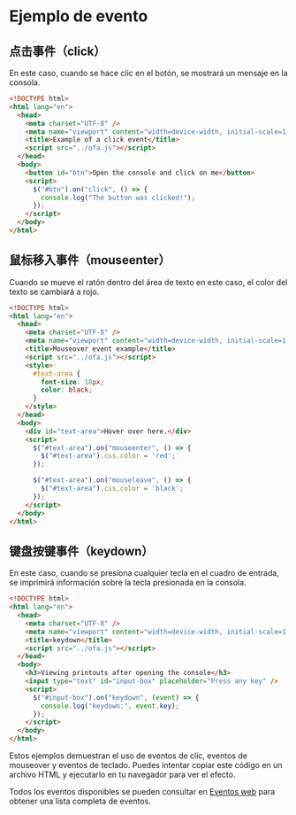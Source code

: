 # Ejemplo de evento

## 点击事件（click）

En este caso, cuando se hace clic en el botón, se mostrará un mensaje en la consola.

```html
<!DOCTYPE html>
<html lang="en">
  <head>
    <meta charset="UTF-8" />
    <meta name="viewport" content="width=device-width, initial-scale=1.0" />
    <title>Example of a click event</title>
    <script src="../ofa.js"></script>
  </head>
  <body>
    <button id="btn">Open the console and click on me</button>
    <script>
      $("#btn").on("click", () => {
        console.log("The button was clicked!");
      });
    </script>
  </body>
</html>
```


## 鼠标移入事件（mouseenter）

Cuando se mueve el ratón dentro del área de texto en este caso, el color del texto se cambiará a rojo.

```html
<!DOCTYPE html>
<html lang="en">
  <head>
    <meta charset="UTF-8" />
    <meta name="viewport" content="width=device-width, initial-scale=1.0" />
    <title>Mouseover event example</title>
    <script src="../ofa.js"></script>
    <style>
      #text-area {
        font-size: 18px;
        color: black;
      }
    </style>
  </head>
  <body>
    <div id="text-area">Hover over here.</div>
    <script>
      $("#text-area").on("mouseenter", () => {
        $("#text-area").css.color = 'red';
      });

      $("#text-area").on("mouseleave", () => {
        $("#text-area").css.color = 'black';
      });
    </script>
  </body>
</html>
```


## 键盘按键事件（keydown）

En este caso, cuando se presiona cualquier tecla en el cuadro de entrada, se imprimirá información sobre la tecla presionada en la consola.

```html
<!DOCTYPE html>
<html lang="en">
  <head>
    <meta charset="UTF-8" />
    <meta name="viewport" content="width=device-width, initial-scale=1.0" />
    <title>keydown</title>
    <script src="../ofa.js"></script>
  </head>
  <body>
    <h3>Viewing printouts after opening the console</h3>
    <input type="text" id="input-box" placeholder="Press any key" />
    <script>
      $("#input-box").on("keydown", (event) => {
        console.log("keydown:", event.key);
      });
    </script>
  </body>
</html>
```

Estos ejemplos demuestran el uso de eventos de clic, eventos de mouseover y eventos de teclado. Puedes intentar copiar este código en un archivo HTML y ejecutarlo en tu navegador para ver el efecto.

Todos los eventos disponibles se pueden consultar en [Eventos web](https://developer.mozilla.org/en-US/docs/Web/Events) para obtener una lista completa de eventos.